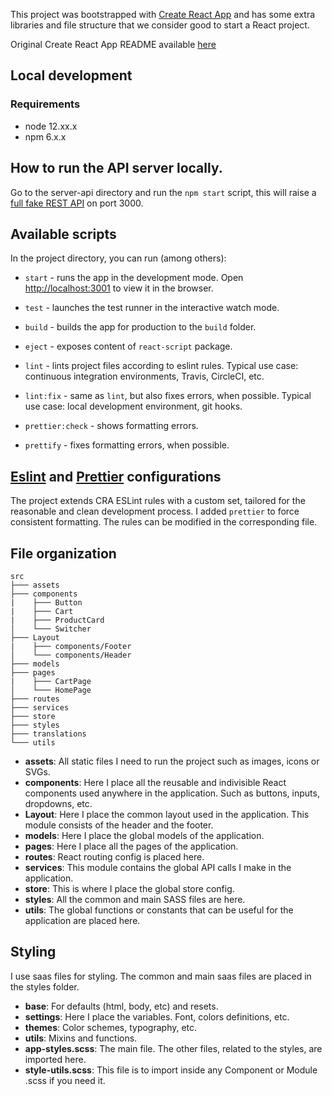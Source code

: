 This project was bootstrapped with [Create React App](https://github.com/facebook/create-react-app) and has some extra libraries and file structure that we consider good to start a React project.

Original Create React App README available [here](./README_CRA.md)

## Local development

### Requirements

-   node 12.xx.x
-   npm 6.x.x

## How to run the API server locally.

Go to the server-api directory and run the `npm start` script, this will raise a [full fake REST API](https://www.npmjs.com/package/json-server) on port 3000.

## Available scripts

In the project directory, you can run (among others):

-   `start` - runs the app in the development mode. Open [http://localhost:3001](http://localhost:3001) to view it in the browser.

-   `test` - launches the test runner in the interactive watch mode.

-   `build` - builds the app for production to the `build` folder.

-   `eject` - exposes content of `react-script` package.

-   `lint` - lints project files according to eslint rules. Typical use case: continuous integration environments, Travis, CircleCI, etc.

-   `lint:fix` - same as `lint`, but also fixes errors, when possible. Typical use case: local development environment, git hooks.

-   `prettier:check` - shows formatting errors.

-   `prettify` - fixes formatting errors, when possible.


## [Eslint](https://eslint.org/docs/user-guide/configuring) and [Prettier](https://prettier.io/docs/en/configuration.html) configurations

The project extends CRA ESLint rules with a custom set, tailored for the reasonable and clean development process. I added `prettier` to force consistent formatting. The rules can be modified in the corresponding file.

## File organization

```
src
├─── assets
├─── components
|    ├─── Button
|    ├─── Cart
|    ├─── ProductCard
│    └─── Switcher
├─── Layout
|    ├─── components/Footer
│    └─── components/Header
├─── models
├─── pages
|    ├─── CartPage
│    └─── HomePage
├─── routes
├─── services
├─── store
├─── styles
├─── translations
└─── utils
```

-   **assets**: All static files I need to run the project such as images, icons or SVGs.
-   **components**: Here I place all the reusable and indivisible React components used anywhere in the application. Such as buttons, inputs, dropdowns, etc.
-   **Layout**: Here I place the common layout used in the application. This module consists of the header and the footer.
-   **models**: Here I place the global models of the application.
-   **pages**: Here I place all the pages of the application.
-   **routes**: React routing config is placed here.
-   **services**: This module contains the global API calls I make in the application.
-   **store**: This is where I place the global store config.
-   **styles**: All the common and main SASS files are here.
-   **utils**: The global functions or constants that can be useful for the application are placed here.

## Styling

I use saas files for styling. The common and main saas files are placed in the styles folder.

-   **base**: For defaults (html, body, etc) and resets.
-   **settings**: Here I place the variables. Font, colors definitions, etc.
-   **themes**: Color schemes, typography, etc.
-   **utils**: Mixins and functions.
-   **app-styles.scss**: The main file. The other files, related to the styles, are imported here.
-   **style-utils.scss**: This file is to import inside any Component or Module .scss if you need it.




